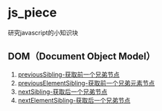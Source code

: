 # js_piece
研究javascript的小知识块
## DOM（Document Object Model）
1. [previousSibling-获取前一个兄弟节点](./DOM/previousSibling/Node.previousSibling.md)
2. [previousElementSibling-获取前一个兄弟元素节点](./DOM/previousElementSibling/Node.previousElementSibling.md)
3. [nextSibling-获取后一个兄弟节点](./DOM/nextSibling/Node.nextSibling.md)
3. [nextElementSibling-获取后一个兄弟节点](./DOM/nextElementSibling/Node.nextElementSibling.md)